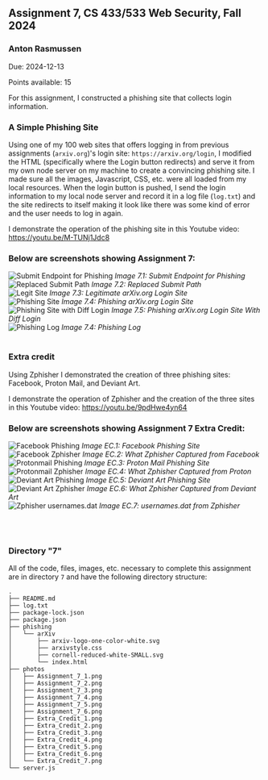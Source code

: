 ## Assignment 7, CS 433/533 Web Security, Fall 2024

### Anton Rasmussen

Due: 2024-12-13

Points available: 15

For this assignment, I constructed a phishing site that collects login information.

### A Simple Phishing Site

Using one of my 100 web sites that offers logging in from previous assignments (`arxiv.org`)'s login site: `https://arxiv.org/login`, I modified the HTML (specifically where the Login button redirects) and serve it from my own node server on my machine to create a convincing phishing site. I made sure all the images, Javascript, CSS, etc. were all loaded from my local resources. When the login button is pushed, I send the login information to my local node server and record it in a log file (`log.txt`) and the site redirects to itself making it look like there was some kind of error and the user needs to log in again.

I demonstrate the operation of the phishing site in this Youtube video: https://youtu.be/M-TUNj1Jdc8
<br>

### Below are screenshots showing Assignment 7:

![Submit Endpoint for Phishing](./photos/Assignment_7_1.png) 
*Image 7.1: Submit Endpoint for Phishing*
<br>
![Replaced Submit Path](./photos/Assignment_7_2.png) 
*Image 7.2: Replaced Submit Path*
<br>
![Legit Site](./photos/Assignment_7_3.png) 
*Image 7.3: Legitimate arXiv.org Login Site*
<br>
![Phishing Site](./photos/Assignment_7_4.png) 
*Image 7.4: Phishing arXiv.org Login Site*
<br>
![Phishing Site with Diff Login](./photos/Assignment_7_5.png) 
*Image 7.5: Phishing arXiv.org Login Site With Diff Login*
<br>
![Phishing Log](./photos/Assignment_7_6.png) 
*Image 7.4: Phishing Log*
<br>
<br>


### Extra credit

Using Zphisher I demonstrated the creation of three phishing sites: Facebook, Proton Mail, and Deviant Art.

I demonstrate the operation of Zphisher and the creation of the three sites in this Youtube video: https://youtu.be/9pdHwe4yn64

### Below are screenshots showing Assignment 7 Extra Credit:

![Facebook Phishing](./photos/Extra_Credit_1.png) 
*Image EC.1: Facebook Phishing Site*
<br>
![Facebook Zphisher](./photos/Extra_Credit_2.png) 
*Image EC.2: What Zphisher Captured from Facebook*
<br>
![Protonmail Phishing](./photos/Extra_Credit_3.png) 
*Image EC.3: Proton Mail Phishing Site*
<br>
![Protonmail Zphisher](./photos/Extra_Credit_4.png) 
*Image EC.4: What Zphisher Captured from Proton*
<br>
![Deviant Art Phishing](./photos/Extra_Credit_5.png) 
*Image EC.5: Deviant Art Phishing Site*
<br>
![Deviant Art Zphisher](./photos/Extra_Credit_6.png) 
*Image EC.6: What Zphisher Captured from Deviant Art*
<br>
![Zphisher usernames.dat](./photos/Extra_Credit_7.png) 
*Image EC.7: usernames.dat from Zphisher*

<br>
<br>

### Directory "7"

All of the code, files, images, etc. necessary to complete this assignment are in directory `7` and have the following directory structure:

```
.
├── README.md
├── log.txt
├── package-lock.json
├── package.json
├── phishing
│   └── arXiv
│       ├── arxiv-logo-one-color-white.svg
│       ├── arxivstyle.css
│       ├── cornell-reduced-white-SMALL.svg
│       └── index.html
├── photos
│   ├── Assignment_7_1.png
│   ├── Assignment_7_2.png
│   ├── Assignment_7_3.png
│   ├── Assignment_7_4.png
│   ├── Assignment_7_5.png
│   ├── Assignment_7_6.png
│   ├── Extra_Credit_1.png
│   ├── Extra_Credit_2.png
│   ├── Extra_Credit_3.png
│   ├── Extra_Credit_4.png
│   ├── Extra_Credit_5.png
│   ├── Extra_Credit_6.png
│   └── Extra_Credit_7.png
└── server.js
```
